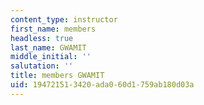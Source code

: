 ```yaml
---
content_type: instructor
first_name: members
headless: true
last_name: GWAMIT
middle_initial: ''
salutation: ''
title: members GWAMIT
uid: 19472151-3420-ada0-60d1-759ab180d03a
---
```

